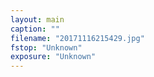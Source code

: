 ```yaml
---
layout: main
caption: ""
filename: "20171116215429.jpg"
fstop: "Unknown"
exposure: "Unknown"
---
```

